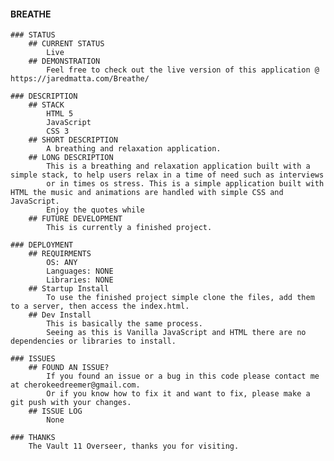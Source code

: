 #### BREATHE

    ### STATUS
        ## CURRENT STATUS
            Live
        ## DEMONSTRATION
            Feel free to check out the live version of this application @ https://jaredmatta.com/Breathe/

    ### DESCRIPTION
        ## STACK
            HTML 5
            JavaScript
            CSS 3
        ## SHORT DESCRIPTION
            A breathing and relaxation application.
        ## LONG DESCRIPTION
            This is a breathing and relaxation application built with a simple stack, to help users relax in a time of need such as interviews 
            or in times os stress. This is a simple application built with HTML the music and animations are handled with simple CSS and JavaScript.
            Enjoy the quotes while 
        ## FUTURE DEVELOPMENT
            This is currently a finished project.

    ### DEPLOYMENT
        ## REQUIRMENTS
            OS: ANY
            Languages: NONE
            Libraries: NONE
        ## Startup Install
            To use the finished project simple clone the files, add them to a server, then access the index.html.
        ## Dev Install 
            This is basically the same process. 
            Seeing as this is Vanilla JavaScript and HTML there are no dependencies or libraries to install.
                
    ### ISSUES
        ## FOUND AN ISSUE?
            If you found an issue or a bug in this code please contact me at cherokeedreemer@gmail.com.
            Or if you know how to fix it and want to fix, please make a git push with your changes.
        ## ISSUE LOG
            None

    ### THANKS
        The Vault 11 Overseer, thanks you for visiting. 

